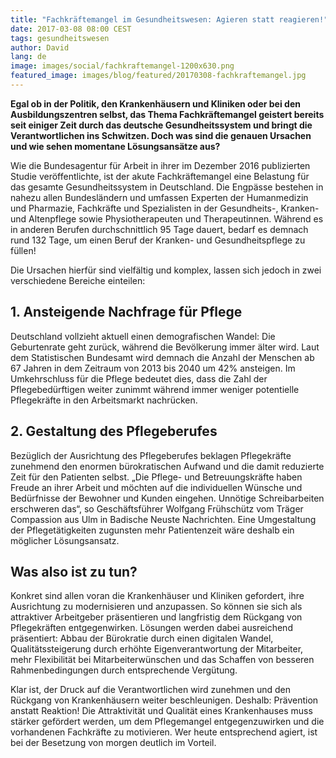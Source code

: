 ```yaml
---
title: "Fachkräftemangel im Gesundheitswesen: Agieren statt reagieren!"
date: 2017-03-08 08:00 CEST
tags: gesundheitswesen
author: David
lang: de
image: images/social/fachkraftemangel-1200x630.png
featured_image: images/blog/featured/20170308-fachkraftemangel.jpg
---
```


**Egal ob in der Politik, den Krankenhäusern und Kliniken oder bei den Ausbildungszentren selbst, das Thema Fachkräftemangel geistert bereits seit einiger Zeit durch das deutsche Gesundheitssystem und bringt die Verantwortlichen ins Schwitzen. Doch was sind die genauen Ursachen und wie sehen momentane Lösungsansätze aus?**

Wie die Bundesagentur für Arbeit in ihrer im Dezember 2016 publizierten Studie veröffentlichte, ist der akute Fachkräftemangel eine Belastung für das gesamte Gesundheitssystem in Deutschland. Die Engpässe bestehen in nahezu allen Bundesländern und umfassen Experten der Humanmedizin und Pharmazie, Fachkräfte und Spezialisten in der Gesundheits-, Kranken- und Altenpflege sowie Physiotherapeuten und Therapeutinnen. Während es in anderen Berufen durchschnittlich 95 Tage dauert, bedarf es demnach rund 132 Tage, um einen Beruf der Kranken- und Gesundheitspflege zu füllen!

Die Ursachen hierfür sind vielfältig und komplex, lassen sich jedoch in zwei verschiedene Bereiche einteilen:

## 1. Ansteigende Nachfrage für Pflege

Deutschland vollzieht aktuell einen demografischen Wandel: Die Geburtenrate geht zurück, während die Bevölkerung immer älter wird. Laut dem Statistischen Bundesamt wird demnach die Anzahl der Menschen ab 67 Jahren in dem Zeitraum von 2013 bis 2040 um 42% ansteigen. Im Umkehrschluss für die Pflege bedeutet dies, dass die Zahl der Pflegebedürftigen weiter zunimmt während immer weniger potentielle Pflegekräfte in den Arbeitsmarkt nachrücken.

## 2. Gestaltung des Pflegeberufes

Bezüglich der Ausrichtung des Pflegeberufes beklagen Pflegekräfte zunehmend den enormen bürokratischen Aufwand und die damit reduzierte Zeit für den Patienten selbst. „Die Pflege- und Betreuungskräfte haben Freude an ihrer Arbeit und möchten auf die individuellen Wünsche und Bedürfnisse der Bewohner und Kunden eingehen. Unnötige Schreibarbeiten erschweren das“, so Geschäftsführer Wolfgang Frühschütz vom Träger Compassion aus Ulm in Badische Neuste Nachrichten. Eine Umgestaltung der Pflegetätigkeiten zugunsten mehr Patientenzeit wäre deshalb ein möglicher Lösungsansatz.

## Was also ist zu tun?

Konkret sind allen voran die Krankenhäuser und Kliniken gefordert, ihre Ausrichtung zu modernisieren und anzupassen. So können sie sich als attraktiver Arbeitgeber präsentieren und langfristig dem Rückgang von Pflegekräften entgegenwirken. Lösungen werden dabei ausreichend präsentiert: Abbau der Bürokratie durch einen digitalen Wandel, Qualitätssteigerung durch erhöhte Eigenverantwortung der Mitarbeiter, mehr Flexibilität bei Mitarbeiterwünschen und das Schaffen von besseren Rahmenbedingungen durch entsprechende Vergütung.

Klar ist, der Druck auf die Verantwortlichen wird zunehmen und den Rückgang von Krankenhäusern weiter beschleunigen. Deshalb: Prävention anstatt Reaktion! Die Attraktivität und Qualität eines Krankenhauses muss stärker gefördert werden, um dem Pflegemangel entgegenzuwirken und die vorhandenen Fachkräfte zu motivieren. Wer heute entsprechend agiert, ist bei der Besetzung von morgen deutlich im Vorteil.
